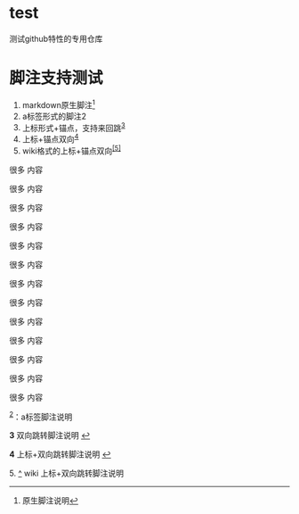 # test
测试github特性的专用仓库


# 脚注支持测试

1. markdown原生脚注[^1]
2. a标签形式的脚注<a name="a2">2</a>
3. 上标形式+锚点，支持来回跳<sup id="a3">[3](#f3)</sup>
4. 上标+锚点双向<sup id="a4">[4](#f4)</sup>
5. wiki格式的上标+锚点双向<sup id="a5">[[5]](#f5)</sup>



很多
内容

很多
内容

很多
内容

很多
内容

很多
内容

很多
内容

很多
内容

很多
内容

很多
内容

很多
内容

很多
内容

很多
内容

很多
内容


[^1]: 原生脚注说明

<sup>[2](#a2)</sup>：a标签脚注说明

<b id="f3">3</b> 双向跳转脚注说明 [↩](#a3)

<b id="f4">4</b> 上标+双向跳转脚注说明 [↩](#a4)

<span id="f5">5. [^](#a5)</span> wiki 上标+双向跳转脚注说明
